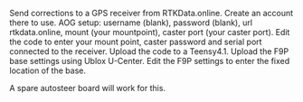 Send corrections to a GPS receiver from RTKData.online. Create an account there to use. AOG setup: username (blank), password (blank), url rtkdata.online, mount (your mountpoint), caster port (your caster port). Edit the code to enter your mount point, caster password and serial port connected to the receiver. Upload the code to a Teensy4.1. Upload the F9P base settings using Ublox U-Center. Edit the F9P settings to enter the fixed location of the base.

A spare autosteer board will work for this.
